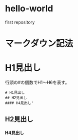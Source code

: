 # hello-world

first repository

# マークダウン記法

# H1見出し

行頭の#の個数でH1～H6を表す。

    # H1見出し
    ## H2見出し
    #### H4見出し'
 
## H2見出し

#### H4見出し

